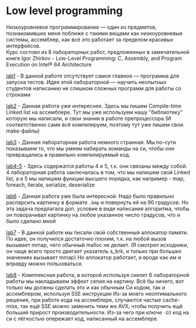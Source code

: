 # Low level programming
Низкоуровневое программирование — один из предметов, познакомивших меня поближе
с такими вещами как низкоуровневые системы, ассемблер, как всё это работает
за пределом красивых интерфейсов.  
Курс состоял из 8 лабораторных работ, предложенных в замечательной книге
Igor Zhirkov - Low-Level Programming: C, Assembly, and Program Execution on Intel® 64 Architecture

[lab1](https://github.com/Zelourses/University-labs/tree/master/LowLevelProgramming/lab1) -
В данной работе отсутствует самое главное — программа для запуска тестов.
Идея этой лабораторной — научить неопытных студентов написанию не слишком сложных программ для 
работы со строками

[lab2](https://github.com/Zelourses/University-labs/tree/master/LowLevelProgramming/lab2) -
Данная работа уже интереснее. Здесь мы пишем Compile-time Linked list на ассемблере.
Тут мы уже используем нашу "библиотеку" которую мы написали, и свои знания в работе препроцессора
(И соответственно сами всё компилируем, поэтому тут уже пишем свои make-файлы)

[lab3](https://github.com/Zelourses/University-labs/tree/master/LowLevelProgramming/lab3) -
Данная лабораторная работа немного странная. Мы по-сути показываем то, что мы умеем набирать команды
на си, чтобы они превращались в правильно компилируемый код.

[lab4-5](https://github.com/Zelourses/University-labs/tree/master/LowLevelProgramming/lab4-5) -
Здесь содержатся работы 4 и 5, т.к. они связаны между собой. 4 лабораторная работа
заключалась в том, что мы напишем свой Linked list, а в 5 мы напишем функции высшего порядка,
как например - map, foreach, iterate, serialize, deserialize

[lab6](https://github.com/Zelourses/University-labs/tree/master/LowLevelProgramming/lab6) -
Данная работа уже была интересной. Надо было правильно распарсить картинку в формате `.bmp`
и повернуть её на 90 градусов. Но эта задача предлагала доп. условие в виде написания алгоритма, чтобы
он поворачивал картинку на любое указанное число градусов, что и было сделано мной

[lab7](https://github.com/Zelourses/University-labs/tree/master/LowLevelProgramming/lab7) - 
В данной работе мы писали свой собственный аллокатор памяти. По идее, он получился достаточно плохим, т.к.
на любой вызов вызывает mmap, чего обычный malloc не делает.
(Я смотрел исходники, он чаще всего просто двигает указатель s_brk, и только при больших значениях вызывает mmap)
Но аллокатор работает, и вроде как им и вправду можно пользоваться.

[lab8](https://github.com/Zelourses/University-labs/tree/master/LowLevelProgramming/lab8) -
Комплексная работа, в которой используя скелет 6 лабораторной работы мы накладываем эффект сепия на картину.
Всё бы ничего, вот только мы должны сделать это и как обычным Си кодом, так и ассемблером, используя SSE инструкции
Из-за моего неоптимального решения, при работе кода на ассемблере, случаются частые cache-miss,
так ещё SSE можно заменить теми же AVX, чтобы получить ещё больший прирост производительности.
Из-за чего при ключе `-O3` код на си с лёгкостью опережает код, написанный на ассемблере.